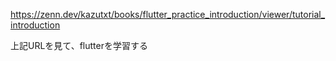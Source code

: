 https://zenn.dev/kazutxt/books/flutter_practice_introduction/viewer/tutorial_introduction

上記URLを見て、flutterを学習する

